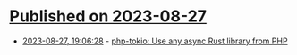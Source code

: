 # [Published on 2023-08-27](index.md)

* [2023-08-27, 19:06:28](https://lobste.rs/s/ulxmfo/php_tokio_use_any_async_rust_library_from) - [php-tokio: Use any async Rust library from PHP](https://github.com/danog/php-tokio)
